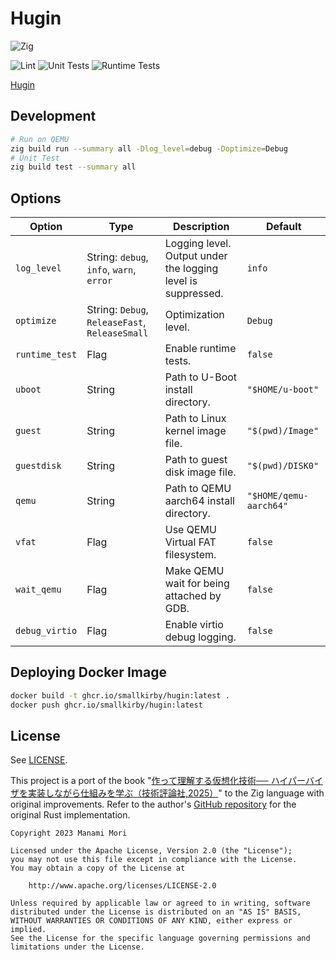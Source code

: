 # Hugin

![Zig](https://shields.io/badge/Zig-v0%2E15%2E1-blue?logo=zig&color=F7A41D&style=for-the-badge)

![Lint](https://github.com/smallkirby/hugin/actions/workflows/lint.yml/badge.svg)
![Unit Tests](https://github.com/smallkirby/hugin/actions/workflows/unittest.yml/badge.svg)
![Runtime Tests](https://github.com/smallkirby/hugin/actions/workflows/rtt.yml/badge.svg)

[Hugin](https://github.com/user-attachments/assets/26c42d67-f77a-4e34-8499-6521ec77d249)

## Development

```bash
# Run on QEMU
zig build run --summary all -Dlog_level=debug -Doptimize=Debug
# Unit Test
zig build test --summary all
```

## Options

| Option | Type | Description | Default |
|---|---|---|---|
| `log_level` | String: `debug`, `info`, `warn`, `error` | Logging level. Output under the logging level is suppressed. | `info` |
| `optimize` | String: `Debug`, `ReleaseFast`, `ReleaseSmall` | Optimization level. | `Debug` |
| `runtime_test` | Flag | Enable runtime tests. | `false` |
| `uboot` | String | Path to U-Boot install directory. | `"$HOME/u-boot"` |
| `guest` | String | Path to Linux kernel image file. | `"$(pwd)/Image"` |
| `guestdisk` | String | Path to guest disk image file. | `"$(pwd)/DISK0"` |
| `qemu` | String | Path to QEMU aarch64 install directory. | `"$HOME/qemu-aarch64"` |
| `vfat` | Flag | Use QEMU Virtual FAT filesystem. | `false` |
| `wait_qemu` | Flag | Make QEMU wait for being attached by GDB. | `false` |
| `debug_virtio` | Flag | Enable virtio debug logging. | `false` |

## Deploying Docker Image

```bash
docker build -t ghcr.io/smallkirby/hugin:latest .
docker push ghcr.io/smallkirby/hugin:latest
```

## License

See [LICENSE](LICENSE).

This project is a port of the book "[作って理解する仮想化技術─⁠─ ハイパーバイザを実装しながら仕組みを学ぶ（技術評論社,2025）](https://gihyo.jp/book/2025/978-4-297-15012-9)" to the Zig language with original improvements. Refer to the author's [GitHub repository](https://github.com/PG-MANA/MiniVisor) for the original Rust implementation.

```LICENSE
Copyright 2023 Manami Mori

Licensed under the Apache License, Version 2.0 (the "License");
you may not use this file except in compliance with the License.
You may obtain a copy of the License at

    http://www.apache.org/licenses/LICENSE-2.0

Unless required by applicable law or agreed to in writing, software
distributed under the License is distributed on an "AS IS" BASIS,
WITHOUT WARRANTIES OR CONDITIONS OF ANY KIND, either express or implied.
See the License for the specific language governing permissions and
limitations under the License.
```
